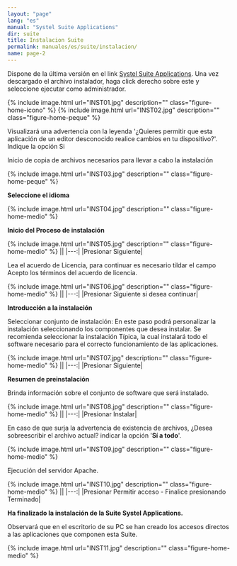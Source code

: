 ```yaml
---
layout: "page"
lang: "es"
manual: "Systel Suite Applications"
dir: suite
title: Instalacion Suite
permalink: manuales/es/suite/instalacion/
name: page-2
---
```

Dispone de la última versión en el link [Systel Suite Applications](https://soporte.systel-global.com/softwares-drivers/).
Una vez descargado el archivo instalador, haga click derecho sobre este y seleccione ejecutar como administrador.


{% include image.html url="INST01.jpg" description="" class="figure-home-icono" %}
{% include image.html url="INST02.jpg" description="" class="figure-home-peque" %}

Visualizará una advertencia con la leyenda '¿Quieres permitir que esta aplicación de un editor desconocido realice cambios en tu dispositivo?'.  Indique la opción Si

Inicio de copia de archivos necesarios para llevar a cabo la instalación 


{% include image.html url="INST03.jpg" description="" class="figure-home-peque" %}


**Seleccione el idioma**


{% include image.html url="INST04.jpg" description="" class="figure-home-medio" %}


**Inicio del Proceso de instalación**


{% include image.html url="INST05.jpg" description="" class="figure-home-medio" %}
||
|---:|
|Presionar Siguiente|


Lea el acuerdo de Licencia, para continuar es necesario tildar el campo Acepto los términos del acuerdo de licencia.


{% include image.html url="INST06.jpg" description="" class="figure-home-medio" %}
||
|---:|
|Presionar Siguiente si desea continuar|


**Introducción a la instalación**

Seleccionar conjunto de instalación: En este paso podrá personalizar la instalación seleccionando los componentes que desea instalar. 
Se recomienda seleccionar la instalación Típica, la cual instalará todo el software necesario para el correcto funcionamiento de las aplicaciones. 


{% include image.html url="INST07.jpg" description="" class="figure-home-medio" %}
||
|---:|
|Presionar Siguiente|


**Resumen de preinstalación** 

Brinda información sobre el conjunto de software que será instalado. 

{% include image.html url="INST08.jpg" description="" class="figure-home-medio" %}
||
|---:|
|Presionar Instalar|


En caso de que surja la advertencia de existencia de archivos, ¿Desea sobreescribir el archivo actual? indicar la opción '**Sí a todo**'.

{% include image.html url="INST09.jpg" description="" class="figure-home-medio" %}



Ejecución del servidor Apache. 

{% include image.html url="INST10.jpg" description="" class="figure-home-medio" %}
||
|---:|
|Presionar Permitir acceso - Finalice presionando Terminado|


**Ha finalizado la instalación de la Suite Systel Applications.**


Observará que en el escritorio de su PC se han creado los accesos directos a las aplicaciones que componen esta Suite.

{% include image.html url="INST11.jpg" description="" class="figure-home-medio" %}









